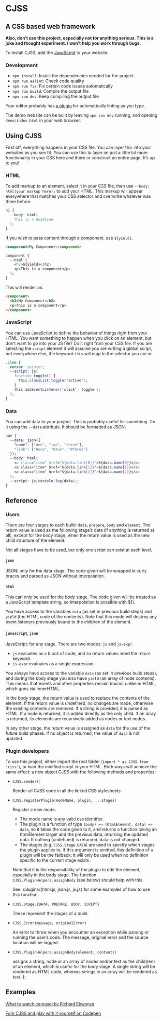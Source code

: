 # CJSS

## A CSS based web framework

**Also, don’t use this project, especially not for anything serious. This is a joke and thought experiment. I won’t help you work through bugs.**

To install CJSS, add the [JavaScript](https://github.com/scottkellum/CJSS/blob/master/dist/cjss.min.js) to your website.

### Development

- `npm install`: Install the dependencies needed for the project
- `npm run eslint`: Check code quality
- `npm run fix`: Fix certain code issues automatically
- `npm run build`: Compile the output file
- `npm run dev`: Keep compiling the output file

Your editor probably has [a plugin](https://eslint.org/docs/user-guide/integrations) for automatically linting as you type.

The demo website can be built by leaving `npm run dev` running, and opening `demo/index.html` in your web browser.

## Using CJSS

First off, everything happens in your CSS file. You can layer this into your websites as you see fit. You can use this to layer on just a little bit more functionality in your CSS here and there or construct an entire page. It’s up to you!

### HTML

To add markup to an element, select it in your CSS file, then use `--body: html(your markup here);` to add your HTML. This markup will appear everywhere that matches your CSS selector and overwrite whatever was there before.

```css
h1 {
  --body: html(
    This is a headline
  );
}
```

If you wish to pass content through a component, use `${yield}`.

```html
<component>My Component</component>
```

```css
component {
  --html:(
    <h2>${yield}</h2>
    <p>This is a component</p>
  );
}
```

This will render as:

```html
<component>
  <h2>My Component</h2>
  <p>This is a component</p>
</component>
```

### JavaScript

You can use JavaScript to define the behavior of things right from your HTML. You want something to happen when you click on an element, but don’t want to go into your JS file? Do it right from your CSS file. If you are selecting the `script` element it will assume you are writing a global script, but everywhere else, the keyword `this` will map to the selector you are in.

```css
.item {
  cursor: pointer;
  --script: js(
    function toggle() {
      this.classList.toggle('active');
    }
    this.addEventListener('click', toggle );
  );
}
```

### Data

You can add data to your project. This is probably useful for something. Do it using the `--data` attribute. It should be formatted as JSON.

```css
nav {
  --data: json({
    "name": ["one", "two", "three"],
    "link": ["#one", "#two", "#three"]
  });
  --body: html(
    <a class="item" href="${data.link[0]}">${data.name[0]}</a>
    <a class="item" href="${data.link[1]}">${data.name[1]}</a>
    <a class="item" href="${data.link[2]}">${data.name[2]}</a>
  );
  --script: js(console.log(data));
}
```

## Reference

### Users

There are four stages to each build: `data`, `prepare`, `body` and `element`. The return value is used as the following stage’s data (if anything is returned at all), except for the body stage, when the return value is used as the new child structure of the element.

Not all stages have to be used, but only one script can exist at each level.

#### `json`

JSON: only for the data stage. The code given will be wrapped in curly braces and parsed as JSON without interpolation.

#### `html`

This can only be used for the *body* stage. The code given will be treated as a JavaScript template string, so interpolation is possible with ${}.

You have access to the variables `data` (as set in previous build steps) and `yield` (the HTML code of the contents). Note that this mode will destroy any event listeners previously bound to the children of the element.

#### `javascript`, `json`

JavaScript: for any stage. There are two modes: `js` and `js-expr`.

- `js` evaluates as a block of code, and so return values need the return keyword.
- `js-expr` evaluates as a single expression.

You always have access to the variable `data` (as set in previous build steps), and during the body stage you also have `yield` (an array of node contents). This means that events and other properties remain bound, unlike in HTML, which goes via innerHTML.

In the body stage, the return value is used to replace the contents of the element. If the return value is undefined, no changes are made, otherwise the existing contents are removed. If a string is provided, it is parsed as HTML. If a node is returned, it is added directly as the only child. If an array is returned, its elements are recursively added as nodes or text nodes.

In any other stage, the return value is assigned as `data` for the use of the future build phases. If no object is returned, the value of `data` is not updated.

### Plugin developers

To use this project, either import the root folder (`import * as CJSS from 'cjss'`), or load the minified script in your HTML. Both ways will achieve the same effect: a new object CJSS with the following methods and properties:

- `CJSS.render()`

  Render all CJSS code in all the linked CSS stylesheets.

- `CJSS.registerPlugin(modeName, plugin, ...stages)`

  Register a new mode.

  - The mode name is any valid css identifier.
  - The plugin is a function of type `(body) => (htmlElement, data) => data`, so it takes the code given to it, and returns a function taking an htmlElement target and the previous data, returning the updated data. If nothing (undefined) is returned, data is not changed.
  - The stages (e.g. `CJSS.Stage.DATA`) are used to specify which stages the plugin applies to. If this argument is omitted, this definition of a plugin will be the fallback: it will only be used when no definition specific to the current stage exists.
  
  Note that it is the responsibility of the plugin to edit the element, especially in the body stage. The function `CJSS.PluginHelpers.assignBody` (see below) should help with this.
  
  See ./plugins/{html.js, json.js, js.js} for some examples of how to use this function.

- `CJSS.Stage.{DATA, PREPARE, BODY, SCRIPT}`

  These represent the stages of a build.

- `CJSS.Error(message, originalError)`

  An error to throw when you encounter an exception while parsing or running the user’s code. The message, original error and the source location will be logged.

- `CJSS.PluginHelpers.assignBody(element, contents)`

  assigns a string, node or an array of nodes and/or text as the child(ren) of an element, which is useful for the body stage. A single string will be rendered as HTML code, whereas strings in an array will be rendered as text.
};

## Examples

[What to watch carousel by Richard Ekwonye](https://codepen.io/ekwonye/full/QXEzZv)

[Fork CJSS and play with it yourself on Codepen](https://codepen.io/scottkellum/pen/WqwjLm)
